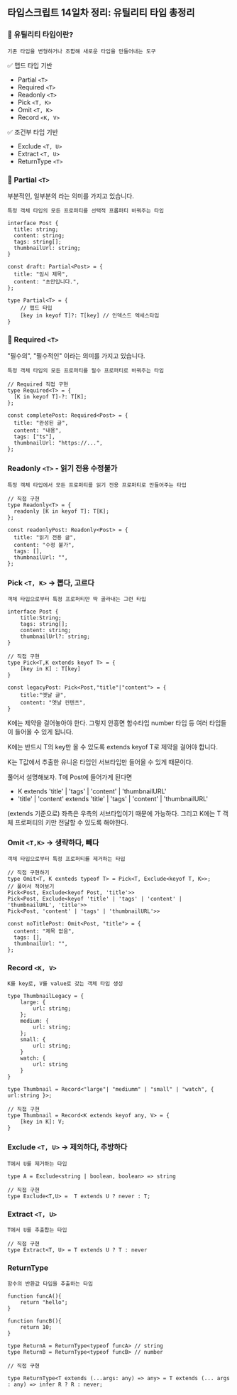 ## 타입스크립트 14일차 정리: 유틸리티 타입 총정리

### 🧰 유틸리티 타입이란?

`기존 타입을 변형하거나 조합해 새로운 타입을 만들어내는 도구`

✅ 맵드 타입 기반

- Partial `<T>`
- Required `<T>`
- Readonly `<T>`
- Pick `<T, K>`
- Omit `<T, K>`
- Record `<K, V>`

✅ 조건부 타입 기반

- Exclude `<T, U>`
- Extract `<T, U>`
- ReturnType `<T>`

### 🔹 Partial `<T> `

부분적인, 일부분의 라는 의미를 가지고 있습니다.

`특정 객체 타입의 모든 프로퍼티를 선택적 프롭퍼티 바꿔주는 타입`

```
interface Post {
  title: string;
  content: string;
  tags: string[];
  thumbnailUrl: string;
}

const draft: Partial<Post> = {
  title: "임시 제목",
  content: "초안입니다.",
};

type Partial<T> = {
    // 맵드 타입
    [key in keyof T]?: T[key] // 인덱스드 엑세스타입
}
```

### 🔹 Required `<T>`

"필수의", "필수적인" 이라는 의미를 가지고 있습니다.

`특정 객체 타입의 모든 프로퍼티를 필수 프로퍼티로 바꿔주는 타입`

```
// Required 직접 구현
type Required<T> = {
  [K in keyof T]-?: T[K];
};

const completePost: Required<Post> = {
  title: "완성된 글",
  content: "내용",
  tags: ["ts"],
  thumbnailUrl: "https://...",
};
```

### Readonly `<T>` - 읽기 전용 수정불가

`특정 객체 타입에서 모든 프로퍼티를 읽기 전용 프로퍼티로 만들어주는 타입`

```
// 직접 구현
type Readonly<T> = {
  readonly [K in keyof T]: T[K];
};

const readonlyPost: Readonly<Post> = {
  title: "읽기 전용 글",
  content: "수정 불가",
  tags: [],
  thumbnailUrl: "",
};
```

### Pick `<T, K>` -> 뽑다, 고르다

`객체 타입으로부터 특정 프로퍼티만 딱 골라내는 그런 타입`

```
interface Post {
    title:String;
    tags: string[];
    content: string;
    thumbnailUrl?: string;
}

// 직접 구현
type Pick<T,K extends keyof T> = {
    [key in K] : T[key]
}

const legacyPost: Pick<Post,"title"|"content"> = {
    title:"엣날 글",
    content: "옛날 컨텐츠",
}
```

K에는 제약을 걸어놓아야 한다. 그렇지 안흥면 함수타입 number 타입 등 여러 타입들이 들어올 수 있게 됩니다.

K에는 반드시 T의 key만 올 수 있도록 extends keyof T로 제약을 걸어야 합니다.

K는 T값에서 추출한 유니온 타입인 서브타입만 들어올 수 있게 때문이다.

풀어서 설명해보자.
T에 Post에 들어가게 된다면

- K extends 'title' | 'tags' | 'content' | 'thumbnailURL'
- 'title' | 'content' extends 'title' | 'tags' | 'content' | 'thumbnailURL'

(extends 기준으로) 좌측은 우측의 서브타입이기 때문에 가능하다. 그리고 K에는 T 객체 프로퍼티의 키만 전달할 수 있도록 해야한다.

### Omit `<T,K>` -> 생략하다, 빼다

`객체 타입으로부터 특정 프로퍼티를 제거하는 타입`

```
// 직접 구현하기
type Omit<T, K exnteds typeof T> = Pick<T, Exclude<keyof T, K>>;
// 풀어서 적어보기
Pick<Post, Exclude<keyof Post, 'title'>>
Pick<Post, Exclude<keyof 'title' | 'tags' | 'content' | 'thumbnailURL', 'title'>>
Pick<Post, 'content' | 'tags' | 'thumbnailURL'>>

const noTitlePost: Omit<Post, "title"> = {
  content: "제목 없음",
  tags: [],
  thumbnailUrl: "",
};
```

### Record `<K, V>`

`K를 key로, V를 value로 갖는 객체 타입 생성`

```
type ThumbnailLegacy = {
    large: {
        url: string;
    };
    medium: {
        url: string;
    };
    small: {
        url: string;
    }
    watch: {
        url: string
    }
}

type Thumbnail = Record<"large"| "mediumm" | "small" | "watch", { url:string }>;
```

```
// 직접 구현
type Thumbnail = Record<K extends keyof any, V> = {
    [key in K]: V;
}
```

### Exclude `<T, U>` -> 제외하다, 추방하다

`T에서 U를 제거하는 타입`

```
type A = Exclude<string | boolean, boolean> => string

// 직접 구현
type Exclude<T,U> =  T extends U ? never : T;
```

### Extract `<T, U>`

`T에서 U를 추출합는 타입`

```
// 직접 구현
type Extract<T, U> = T extends U ? T : never
```

### ReturnType

`함수의 반환값 타입을 추출하는 타입`

```
function funcA(){
    return "hello";
}

function funcB(){
    return 10;
}

type ReturnA = ReturnType<typeof funcA> // string
type ReturnB = ReturnType<typeof funcB> // number

// 직접 구현

type ReturnType<T extends (...args: any) => any> = T extends (... args : any) => infer R ? R : never;
```
